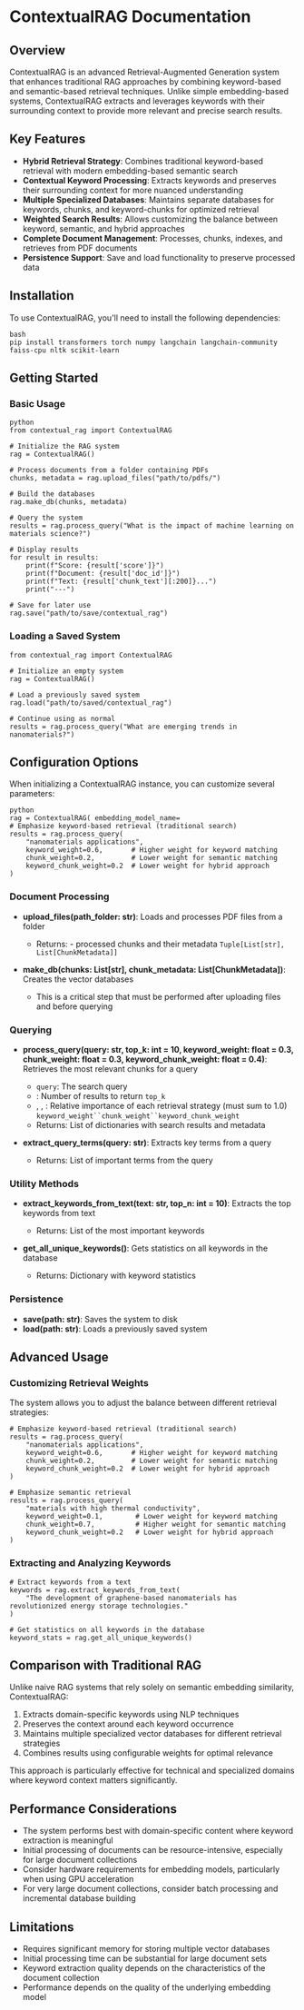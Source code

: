 # ContextualRAG Documentation

## Overview

ContextualRAG is an advanced Retrieval-Augmented Generation system that enhances traditional RAG approaches by combining keyword-based and semantic-based retrieval techniques. Unlike simple embedding-based systems, ContextualRAG extracts and leverages keywords with their surrounding context to provide more relevant and precise search results.

## Key Features

- **Hybrid Retrieval Strategy**: Combines traditional keyword-based retrieval with modern embedding-based semantic search
- **Contextual Keyword Processing**: Extracts keywords and preserves their surrounding context for more nuanced understanding
- **Multiple Specialized Databases**: Maintains separate databases for keywords, chunks, and keyword-chunks for optimized retrieval
- **Weighted Search Results**: Allows customizing the balance between keyword, semantic, and hybrid approaches
- **Complete Document Management**: Processes, chunks, indexes, and retrieves from PDF documents
- **Persistence Support**: Save and load functionality to preserve processed data

## Installation

To use ContextualRAG, you'll need to install the following dependencies:
```
bash
pip install transformers torch numpy langchain langchain-community faiss-cpu nltk scikit-learn
```

## Getting Started

### Basic Usage

```
python 
from contextual_rag import ContextualRAG

# Initialize the RAG system
rag = ContextualRAG()

# Process documents from a folder containing PDFs
chunks, metadata = rag.upload_files("path/to/pdfs/")

# Build the databases
rag.make_db(chunks, metadata)

# Query the system
results = rag.process_query("What is the impact of machine learning on materials science?")

# Display results
for result in results:
    print(f"Score: {result['score']}")
    print(f"Document: {result['doc_id']}")
    print(f"Text: {result['chunk_text'][:200]}...")
    print("---")

# Save for later use
rag.save("path/to/save/contextual_rag")

```
### Loading a Saved System
```
from contextual_rag import ContextualRAG

# Initialize an empty system
rag = ContextualRAG()

# Load a previously saved system
rag.load("path/to/saved/contextual_rag")

# Continue using as normal
results = rag.process_query("What are emerging trends in nanomaterials?")

```

## Configuration Options

When initializing a ContextualRAG instance, you can customize several parameters:
```
python 
rag = ContextualRAG( embedding_model_name=
# Emphasize keyword-based retrieval (traditional search)
results = rag.process_query(
    "nanomaterials applications",
    keyword_weight=0.6,       # Higher weight for keyword matching
    chunk_weight=0.2,         # Lower weight for semantic matching
    keyword_chunk_weight=0.2  # Lower weight for hybrid approach
)
```
### Document Processing
- **upload_files(path_folder: str)**: Loads and processes PDF files from a folder
    - Returns: - processed chunks and their metadata `Tuple[List[str], List[ChunkMetadata]]`

- **make_db(chunks: List[str], chunk_metadata: List[ChunkMetadata])**: Creates the vector databases
    - This is a critical step that must be performed after uploading files and before querying

### Querying
- **process_query(query: str, top_k: int = 10, keyword_weight: float = 0.3, chunk_weight: float = 0.3, keyword_chunk_weight: float = 0.4)**: Retrieves the most relevant chunks for a query
    - `query`: The search query
    - : Number of results to return `top_k`
    - , , : Relative importance of each retrieval strategy (must sum to 1.0) `keyword_weight``chunk_weight``keyword_chunk_weight`
    - Returns: List of dictionaries with search results and metadata

- **extract_query_terms(query: str)**: Extracts key terms from a query
    - Returns: List of important terms from the query

### Utility Methods
- **extract_keywords_from_text(text: str, top_n: int = 10)**: Extracts the top keywords from text
    - Returns: List of the most important keywords

- **get_all_unique_keywords()**: Gets statistics on all keywords in the database
    - Returns: Dictionary with keyword statistics

### Persistence
- **save(path: str)**: Saves the system to disk
- **load(path: str)**: Loads a previously saved system

## Advanced Usage
### Customizing Retrieval Weights
The system allows you to adjust the balance between different retrieval strategies:
```
# Emphasize keyword-based retrieval (traditional search)
results = rag.process_query(
    "nanomaterials applications",
    keyword_weight=0.6,       # Higher weight for keyword matching
    chunk_weight=0.2,         # Lower weight for semantic matching
    keyword_chunk_weight=0.2  # Lower weight for hybrid approach
)

# Emphasize semantic retrieval
results = rag.process_query(
    "materials with high thermal conductivity",
    keyword_weight=0.1,        # Lower weight for keyword matching
    chunk_weight=0.7,          # Higher weight for semantic matching
    keyword_chunk_weight=0.2   # Lower weight for hybrid approach
)
```
### Extracting and Analyzing Keywords
```
# Extract keywords from a text
keywords = rag.extract_keywords_from_text(
    "The development of graphene-based nanomaterials has revolutionized energy storage technologies."
)

# Get statistics on all keywords in the database
keyword_stats = rag.get_all_unique_keywords()
```
## Comparison with Traditional RAG
Unlike naive RAG systems that rely solely on semantic embedding similarity, ContextualRAG:
1. Extracts domain-specific keywords using NLP techniques
2. Preserves the context around each keyword occurrence
3. Maintains multiple specialized vector databases for different retrieval strategies
4. Combines results using configurable weights for optimal relevance

This approach is particularly effective for technical and specialized domains where keyword context matters significantly.
## Performance Considerations
- The system performs best with domain-specific content where keyword extraction is meaningful
- Initial processing of documents can be resource-intensive, especially for large document collections
- Consider hardware requirements for embedding models, particularly when using GPU acceleration
- For very large document collections, consider batch processing and incremental database building

## Limitations
- Requires significant memory for storing multiple vector databases
- Initial processing time can be substantial for large document sets
- Keyword extraction quality depends on the characteristics of the document collection
- Performance depends on the quality of the underlying embedding model


